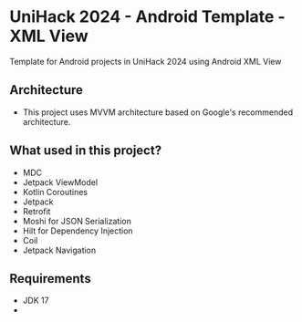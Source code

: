# UniHack 2024 - Android Template - XML View

Template for Android projects in UniHack 2024 using Android XML View

## Architecture
- This project uses MVVM architecture based on Google's recommended architecture.

## What used in this project?
- MDC
- Jetpack ViewModel
- Kotlin Coroutines
- Jetpack 
- Retrofit
- Moshi for JSON Serialization
- Hilt for Dependency Injection
- Coil
- Jetpack Navigation

## Requirements
- JDK 17
- 